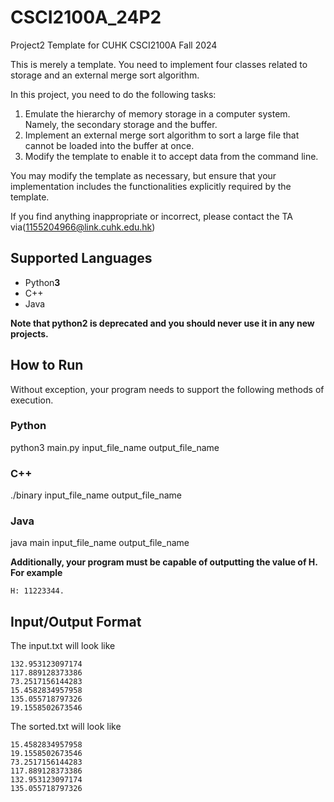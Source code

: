 # CSCI2100A_24P2

Project2 Template for CUHK CSCI2100A Fall 2024

This is merely a template. You need to implement four classes related to storage and  an external merge sort algorithm.

In this project, you need to do the following tasks:

1. Emulate the hierarchy of memory storage in a computer system. Namely, the secondary storage and the buffer.
2. Implement an external merge sort algorithm to sort a large file that cannot be loaded into the buffer at once.
3. Modify the template to enable it to accept data from the command line.

You may modify the template as necessary, but ensure that your implementation includes the functionalities explicitly required by the template.

If you find anything inappropriate or incorrect, please contact the TA via(1155204966@link.cuhk.edu.hk)
## Supported Languages

- Python**3**
- C++
- Java

**Note that python2 is deprecated and you should never use it in any new projects.**

## How to Run

Without exception, your program needs to support the following methods of execution.

### Python
python3 main.py input_file_name output_file_name

### C++
./binary input_file_name output_file_name

### Java
java main input_file_name output_file_name

**Additionally, your program must be capable of outputting the value of H.**
**For example**
```
H: 11223344.
``````

## Input/Output Format
The input.txt will look like
```
132.953123097174
117.889128373386
73.2517156144283
15.4582834957958
135.055718797326
19.1558502673546
```

The sorted.txt will look like
```
15.4582834957958
19.1558502673546
73.2517156144283
117.889128373386
132.953123097174
135.055718797326
```



